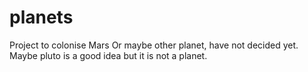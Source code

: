# planets
Project to colonise Mars
Or maybe other planet, have not decided yet.
Maybe pluto is a good idea but it is not a planet.
